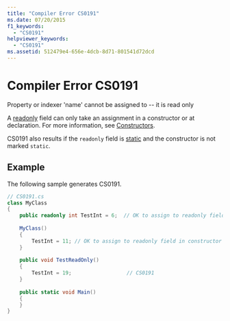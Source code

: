 ```yaml
---
title: "Compiler Error CS0191"
ms.date: 07/20/2015
f1_keywords: 
  - "CS0191"
helpviewer_keywords: 
  - "CS0191"
ms.assetid: 512479e4-656e-4dcb-8d71-801541d72dcd
---
```

# Compiler Error CS0191
Property or indexer 'name' cannot be assigned to -- it is read only  
  
 A [readonly](../language-reference/keywords/readonly.md) field can only take an assignment in a constructor or at declaration. For more information, see [Constructors](../programming-guide/classes-and-structs/constructors.md).  
  
 CS0191 also results if the `readonly` field is [static](../language-reference/keywords/static.md) and the constructor is not marked `static`.  
  
## Example  
 The following sample generates CS0191.  
  
```csharp  
// CS0191.cs  
class MyClass  
{  
    public readonly int TestInt = 6;  // OK to assign to readonly field in declaration  
  
    MyClass()  
    {  
        TestInt = 11; // OK to assign to readonly field in constructor  
    }  
  
    public void TestReadOnly()  
    {  
        TestInt = 19;                  // CS0191  
    }  
  
    public static void Main()  
    {  
    }  
}  
```

